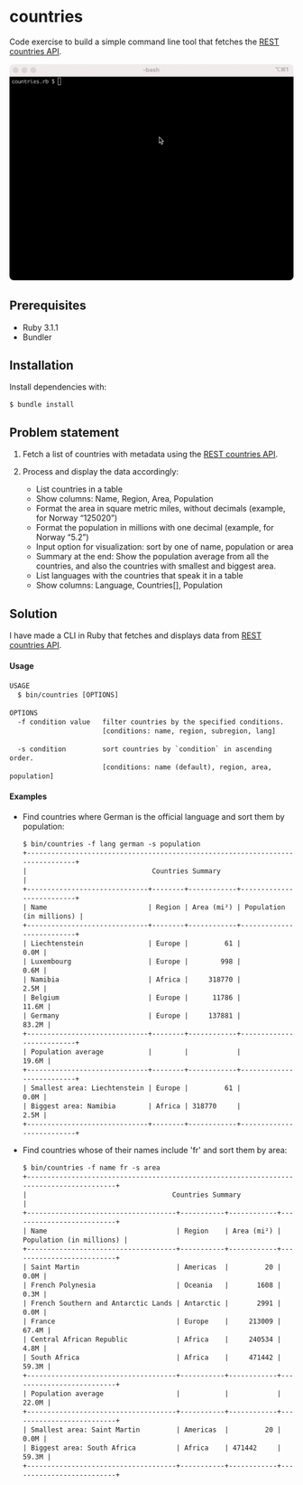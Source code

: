# countries

Code exercise to build a simple command line tool that fetches the [REST countries API](https://restcountries.com).

![example](/doc/example.gif)

## Prerequisites

- Ruby 3.1.1
- Bundler

## Installation

Install dependencies with:

```
$ bundle install
```

## Problem statement

1. Fetch a list of countries with metadata using the [REST countries API](https://restcountries.com).

2. Process and display the data accordingly:
      - List countries in a table
      - Show columns: Name, Region, Area, Population
      - Format the area in square metric miles, without decimals (example, for Norway “125020”)
      - Format the population in millions with one decimal (example, for Norway “5.2”)
      - Input option for visualization: sort by one of name, population or area
      - Summary at the end: Show the population average from all the countries, and also the countries with smallest and biggest area.
      - List languages with the countries that speak it in a table
      - Show columns: Language, Countries[], Population

## Solution

I have made a CLI in Ruby that fetches and displays data from [REST countries API](https://restcountries.com).

#### Usage

```
USAGE
  $ bin/countries [OPTIONS]

OPTIONS
  -f condition value   filter countries by the specified conditions.
                       [conditions: name, region, subregion, lang]

  -s condition         sort countries by `condition` in ascending order.
                       [conditions: name (default), region, area, population]
```

#### Examples

- Find countries where German is the official language and sort them by population:

      $ bin/countries -f lang german -s population
      +-------------------------------------------------------------------------------+
      |                               Countries Summary                               |
      +------------------------------+--------+------------+--------------------------+
      | Name                         | Region | Area (mi²) | Population (in millions) |
      +------------------------------+--------+------------+--------------------------+
      | Liechtenstein                | Europe |         61 |                     0.0M |
      | Luxembourg                   | Europe |        998 |                     0.6M |
      | Namibia                      | Africa |     318770 |                     2.5M |
      | Belgium                      | Europe |      11786 |                    11.6M |
      | Germany                      | Europe |     137881 |                    83.2M |
      +------------------------------+--------+------------+--------------------------+
      | Population average           |        |            |                    19.6M |
      +------------------------------+--------+------------+--------------------------+
      | Smallest area: Liechtenstein | Europe |         61 |                     0.0M |
      | Biggest area: Namibia        | Africa | 318770     |                     2.5M |
      +------------------------------+--------+------------+--------------------------+

- Find countries whose of their names include 'fr' and sort them by area:

      $ bin/countries -f name fr -s area
      +-----------------------------------------------------------------------------------------+
      |                                    Countries Summary                                    |
      +-------------------------------------+-----------+------------+--------------------------+
      | Name                                | Region    | Area (mi²) | Population (in millions) |
      +-------------------------------------+-----------+------------+--------------------------+
      | Saint Martin                        | Americas  |         20 |                     0.0M |
      | French Polynesia                    | Oceania   |       1608 |                     0.3M |
      | French Southern and Antarctic Lands | Antarctic |       2991 |                     0.0M |
      | France                              | Europe    |     213009 |                    67.4M |
      | Central African Republic            | Africa    |     240534 |                     4.8M |
      | South Africa                        | Africa    |     471442 |                    59.3M |
      +-------------------------------------+-----------+------------+--------------------------+
      | Population average                  |           |            |                    22.0M |
      +-------------------------------------+-----------+------------+--------------------------+
      | Smallest area: Saint Martin         | Americas  |         20 |                     0.0M |
      | Biggest area: South Africa          | Africa    | 471442     |                    59.3M |
      +-------------------------------------+-----------+------------+--------------------------+
